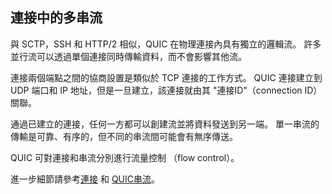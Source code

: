 ## ‎連接中的多串流

與 SCTP，SSH 和 HTTP/2 相似，QUIC 在物理連接內具有獨立的邏輯流。 許多並行流可以透過單個連接同時傳輸資料，而不會影響其他流。

連接兩個端點之間的協商設置是類似於 TCP 連接的工作方式。
QUIC 連接建立到 UDP 端口和 IP 地址，但是一旦建立，該連接就由其 "連接ID"（connection ID） 關聯。

通過已建立的連接，任何一方都可以創建流並將資料發送到另一端。
單一串流的傳輸是可靠、有序的，但不同的串流間可能會有無序傳送。

QUIC 可對連接和串流分別進行流量控制 （flow control）。

進一步細節請參考[連接](quic-connections.md) 和 [QUIC串流](quic-streams.md)。
